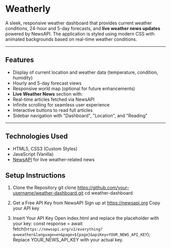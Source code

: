 # Weatherly
A sleek, responsive weather dashboard that provides current weather conditions, 24-hour and 5-day forecasts, and **live weather news updates** powered by NewsAPI. The application is styled using modern CSS with animated backgrounds based on real-time weather conditions.

---

##  Features

-  Display of current location and weather data (temperature, condition, humidity)
-  Hourly and 5-day forecast views
-  Responsive world map (optional for future enhancements)
-  **Live Weather News** section with:
  - Real-time articles fetched via NewsAPI
  - Infinite scrolling for seamless user experience
  - Interactive buttons to read full articles
- Sidebar navigation with "Dashboard", "Location", and "Reading"

---

##  Technologies Used

- HTML5, CSS3 (Custom Styles)
- JavaScript (Vanilla)
- [NewsAPI](https://newsapi.org) for live weather-related news


##  Setup Instructions
1. Clone the Repository
        git clone https://github.com/your-username/weather-dashboard.git
        cd weather-dashboard

2. Get a Free API Key from NewsAPI
Sign up at https://newsapi.org
Copy your API key

3. Insert Your API Key
Open index.html and replace the placeholder with your key:
      const response = await fetch(`https://newsapi.org/v2/everything?q=weather&language=en&page=${page}&apiKey=YOUR_NEWS_API_KEY`);
Replace YOUR_NEWS_API_KEY with your actual key.
